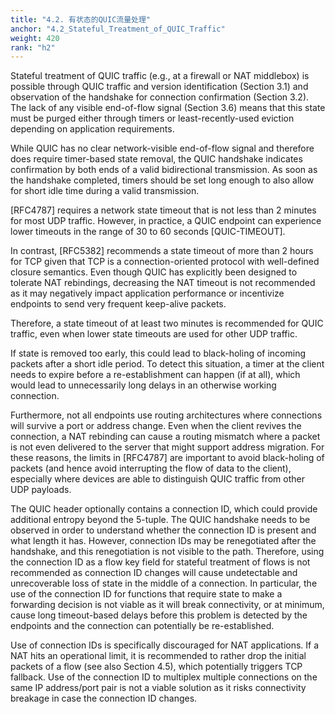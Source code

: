 ```yaml
---
title: "4.2. 有状态的QUIC流量处理"
anchor: "4.2_Stateful_Treatment_of_QUIC_Traffic"
weight: 420
rank: "h2"
---
```


Stateful treatment of QUIC traffic (e.g., at a firewall or NAT middlebox) is possible through QUIC traffic and version identification (Section 3.1) and observation of the handshake for connection confirmation (Section 3.2). The lack of any visible end-of-flow signal (Section 3.6) means that this state must be purged either through timers or least-recently-used eviction depending on application requirements.

While QUIC has no clear network-visible end-of-flow signal and therefore does require timer-based state removal, the QUIC handshake indicates confirmation by both ends of a valid bidirectional transmission. As soon as the handshake completed, timers should be set long enough to also allow for short idle time during a valid transmission.

[RFC4787] requires a network state timeout that is not less than 2 minutes for most UDP traffic. However, in practice, a QUIC endpoint can experience lower timeouts in the range of 30 to 60 seconds [QUIC-TIMEOUT].

In contrast, [RFC5382] recommends a state timeout of more than 2 hours for TCP given that TCP is a connection-oriented protocol with well-defined closure semantics. Even though QUIC has explicitly been designed to tolerate NAT rebindings, decreasing the NAT timeout is not recommended as it may negatively impact application performance or incentivize endpoints to send very frequent keep-alive packets.

Therefore, a state timeout of at least two minutes is recommended for QUIC traffic, even when lower state timeouts are used for other UDP traffic.

If state is removed too early, this could lead to black-holing of incoming packets after a short idle period. To detect this situation, a timer at the client needs to expire before a re-establishment can happen (if at all), which would lead to unnecessarily long delays in an otherwise working connection.

Furthermore, not all endpoints use routing architectures where connections will survive a port or address change. Even when the client revives the connection, a NAT rebinding can cause a routing mismatch where a packet is not even delivered to the server that might support address migration. For these reasons, the limits in [RFC4787] are important to avoid black-holing of packets (and hence avoid interrupting the flow of data to the client), especially where devices are able to distinguish QUIC traffic from other UDP payloads.

The QUIC header optionally contains a connection ID, which could provide additional entropy beyond the 5-tuple. The QUIC handshake needs to be observed in order to understand whether the connection ID is present and what length it has. However, connection IDs may be renegotiated after the handshake, and this renegotiation is not visible to the path. Therefore, using the connection ID as a flow key field for stateful treatment of flows is not recommended as connection ID changes will cause undetectable and unrecoverable loss of state in the middle of a connection. In particular, the use of the connection ID for functions that require state to make a forwarding decision is not viable as it will break connectivity, or at minimum, cause long timeout-based delays before this problem is detected by the endpoints and the connection can potentially be re-established.

Use of connection IDs is specifically discouraged for NAT applications. If a NAT hits an operational limit, it is recommended to rather drop the initial packets of a flow (see also Section 4.5), which potentially triggers TCP fallback. Use of the connection ID to multiplex multiple connections on the same IP address/port pair is not a viable solution as it risks connectivity breakage in case the connection ID changes.
